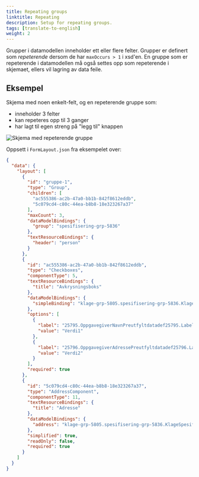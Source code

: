 ```yaml
---
title: Repeating groups
linktitle: Repeating
description: Setup for repeating groups.
tags: [translate-to-english]
weight: 2
---
```


Grupper i datamodellen inneholder ett eller flere felter. Grupper er definert som _repeterende_ dersom de har `maxOccurs > 1` i xsd'en. 
En gruppe som er repeterende i datamodellen må også settes opp som repeterende i skjemaet, ellers vil lagring av data feile.  


## Eksempel 

Skjema med noen enkelt-felt, og en repeterende gruppe som:

- inneholder 3 felter
- kan repeteres opp til 3 ganger
- har lagt til egen streng på "legg til" knappen

![Skjema med repeterende gruppe](repeating-groups-demo.gif "Skjema med repeterende gruppe")

Oppsett i `FormLayout.json` fra eksempelet over:

```json {linenos=inline}
{
  "data": {
    "layout": [
      {
        "id": "gruppe-1",
        "type": "Group",
        "children": [
          "ac555386-ac2b-47a0-bb1b-842f8612eddb",
          "5c079cd4-c80c-44ea-b8b8-18e323267a37"
        ],
        "maxCount": 3,
        "dataModelBindings": {
          "group": "spesifisering-grp-5836"
        },
        "textResourceBindings": {
          "header": "person"
        }
      },
      {
        "id": "ac555386-ac2b-47a0-bb1b-842f8612eddb",
        "type": "Checkboxes",
        "componentType": 5,
        "textResourceBindings": {
          "title": "Avkrysningsboks"
        },
        "dataModelBindings": {
          "simpleBinding": "klage-grp-5805.spesifisering-grp-5836.KlageSpesifisering-datadef-25457.value"
        },
        "options": [
          {
            "label": "25795.OppgavegiverNavnPreutfyltdatadef25795.Label",
            "value": "Verdi1"
          },
          {
            "label": "25796.OppgavegiverAdressePreutfyltdatadef25796.Label",
            "value": "Verdi2"
          }
        ],
        "required": true
      },
      {
        "id": "5c079cd4-c80c-44ea-b8b8-18e323267a37",
        "type": "AddressComponent",
        "componentType": 11,
        "textResourceBindings": {
          "title": "Adresse" 
        },
        "dataModelBindings": {
          "address": "klage-grp-5805.spesifisering-grp-5836.KlageSpesifiseringg-datadef-12345.value"
        },
        "simplified": true,
        "readOnly": false,
        "required": true
      }
    ]
  }
}
```
